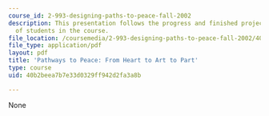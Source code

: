 ```yaml
---
course_id: 2-993-designing-paths-to-peace-fall-2002
description: This presentation follows the progress and finished projects of one group
  of students in the course.
file_location: /coursemedia/2-993-designing-paths-to-peace-fall-2002/40b2beea7b7e33d0329ff942d2fa3a8b_pathways_course_outline1.pdf
file_type: application/pdf
layout: pdf
title: 'Pathways to Peace: From Heart to Art to Part'
type: course
uid: 40b2beea7b7e33d0329ff942d2fa3a8b

---
```

None